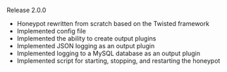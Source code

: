 Release 2.0.0

* Honeypot rewritten from scratch based on the Twisted framework
* Implemented config file
* Implemented the ability to create output plugins
* Implemented JSON logging as an output plugin
* Implemented logging to a MySQL database as an output plugin
* Implemented script for starting, stopping, and restarting the honeypot